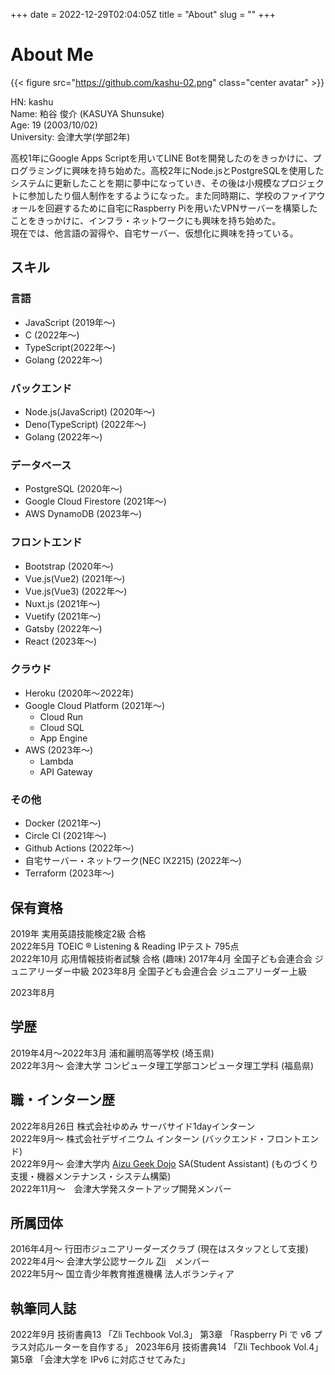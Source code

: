 +++ 
date = 2022-12-29T02:04:05Z
title = "About"
slug = "" 
+++
# About Me

{{< figure src="https://github.com/kashu-02.png" class="center avatar" >}}

HN: kashu  
Name: 粕谷 俊介 (KASUYA Shunsuke)  
Age: 19 (2003/10/02)  
University: 会津大学(学部2年)

高校1年にGoogle Apps Scriptを用いてLINE Botを開発したのをきっかけに、プログラミングに興味を持ち始めた。高校2年にNode.jsとPostgreSQLを使用したシステムに更新したことを期に夢中になっていき、その後は小規模なプロジェクトに参加したり個人制作をするようになった。また同時期に、学校のファイアウォールを回避するために自宅にRaspberry Piを用いたVPNサーバーを構築したことをきっかけに、インフラ・ネットワークにも興味を持ち始めた。  
現在では、他言語の習得や、自宅サーバー、仮想化に興味を持っている。

## スキル
### 言語
- JavaScript (2019年〜)
- C (2022年〜)
- TypeScript(2022年〜)
- Golang (2022年〜)
### バックエンド
- Node.js(JavaScript) (2020年〜)
- Deno(TypeScript) (2022年〜)
- Golang (2022年〜)
### データベース
- PostgreSQL (2020年〜)
- Google Cloud Firestore (2021年〜)
- AWS DynamoDB (2023年〜)
### フロントエンド
- Bootstrap (2020年〜)
- Vue.js(Vue2) (2021年〜)
- Vue.js(Vue3) (2022年〜)
- Nuxt.js (2021年〜)
- Vuetify (2021年〜)
- Gatsby (2022年〜)
- React (2023年〜)
### クラウド
- Heroku (2020年〜2022年)
- Google Cloud Platform (2021年〜)
    - Cloud Run
    - Cloud SQL
    - App Engine
- AWS (2023年〜)
    - Lambda
    - API Gateway

### その他
- Docker (2021年〜)
- Circle CI (2021年〜)
- Github Actions (2022年〜)
- 自宅サーバー・ネットワーク(NEC IX2215) (2022年〜)
- Terraform (2023年〜)

## 保有資格
2019年 実用英語技能検定2級 合格  
2022年5月 TOEIC ® Listening & Reading IPテスト 795点  
2022年10月 応用情報技術者試験 合格
(趣味)
2017年4月 全国子ども会連合会 ジュニアリーダー中級
2023年8月 全国子ども会連合会 ジュニアリーダー上級

2023年8月
## 学歴
2019年4月〜2022年3月 浦和麗明高等学校 (埼玉県)  
2022年3月〜 会津大学 コンピュータ理工学部コンピュータ理工学科 (福島県)

## 職・インターン歴
2022年8月26日 株式会社ゆめみ サーバサイド1dayインターン  
2022年9月〜 株式会社デザイニウム インターン (バックエンド・フロントエンド)  
2022年9月〜 会津大学内 [Aizu Geek Dojo](https://aizugeekdojo.github.io/about) SA(Student Assistant) (ものづくり支援・機器メンテナンス・システム構築)  
2022年11月〜　会津大学発スタートアップ開発メンバー

## 所属団体
2016年4月〜 行田市ジュニアリーダーズクラブ (現在はスタッフとして支援)  
2022年4月〜 会津大学公認サークル [Zli](https://zli.works/)　メンバー  
2022年5月〜 国立青少年教育推進機構 法人ボランティア

## 執筆同人誌
2022年9月 技術書典13 「Zli Techbook Vol.3」 第3章 「Raspberry Pi で v6 プラス対応ルーターを自作する」
2023年6月 技術書典14 「Zli Techbook Vol.4」 第5章 「会津大学を IPv6 に対応させてみた」

